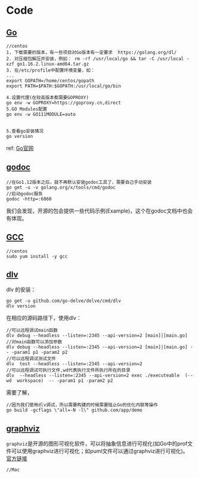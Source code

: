 # Code

## [Go](#Go)

```
//centos
1. 下载需要的版本，有一些项目对Go版本有一定要求  https://golang.org/dl/
2. 对压缩包解压并安装，例如： rm -rf /usr/local/go && tar -C /usr/local -xzf go1.16.2.linux-amd64.tar.gz
3. 在/etc/profile中配置环境变量，如：
...
export GOPATH=/home/centos/gopath
export PATH=$PATH:$GOPATH:/usr/local/go/bin

4.设置代理(在较高版本都需要GOPROXY)
go env -w GOPROXY=https://goproxy.cn,direct
5.GO Modules配置
go env -w GO111MODULE=auto
 

5.查看go安装情况
go version
```
ref: [Go官网](https://golang.org/dl/)

## [godoc](#godoc)
```shell
//在Go1.12版本之后，就不再默认安装godoc工具了，需要自己手动安装
go get -u -v golang.org/x/tools/cmd/godoc
//启动godoc服务
godoc -http=:6060
```
我们会发现，开源的包会提供一些代码示例(Example)，这个在godoc文档中也会有体现。


## [GCC](#GCC)
```
//centos
sudo yum install -y gcc
```

## [dlv](#dlv)

dlv 的安装：
```shell
go get -u github.com/go-delve/delve/cmd/dlv
dlv version
```
在相应的源码路径下，使用dlv：
```
//可以远程调试main函数 
dlv debug --headless --listen=:2345 --api-version=2 [main]|[main.go] 
//对main函数可以添加参数
dlv debug --headless --listen=:2345 --api-version=2 [main]|[main.go] -- -param1 p1 -param2 p2
//可以远程调试测试文件
dlv  test --headless --listen=:2345 --api-version=2
//可以远程调试可执行文件,wd代表执行文件所执行所在的目录
dlv  --headless --listen=:2345 --api-version=2 exec ./executeable  (--wd  workspace)  -- -param1 p1 -param2 p2 
```
需要了解，
```shell
//因为我们使用dlv调试，所以需要构建的时候需要阻止Go的优化内联等操作
go build -gcflags \"all=-N -l\" github.com/app/demo  
```


## [graphviz](#graphviz)
`graphviz`是开源的图形可视化软件，可以将抽象信息进行可视化(如Go中的prof文件可以使用graphviz进行可视化；如puml文件可以通过graphviz进行可视化)。
[官方链接](http://www.graphviz.org/)
```
//Mac

```